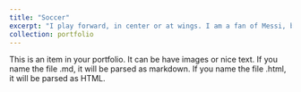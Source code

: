 ```yaml
---
title: "Soccer"
excerpt: "I play forward, in center or at wings. I am a fan of Messi, but my style is more like Harry Kane's.<br/><img src='/images/soccer.JPG'>"
collection: portfolio
---
```


This is an item in your portfolio. It can be have images or nice text. If you name the file .md, it will be parsed as markdown. If you name the file .html, it will be parsed as HTML. 
